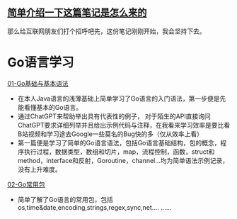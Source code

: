 
 
## [简单介绍一下这篇笔记是怎么来的](https://github.com/Walk2future/obsidian-git/blob/main/Go%E8%AF%AD%E8%A8%80%E5%AD%A6%E4%B9%A0/%E7%AE%80%E5%8D%95%E4%BB%8B%E7%BB%8D%E4%B8%80%E4%B8%8B%E8%BF%99%E7%AF%87%E7%AC%94%E8%AE%B0%E6%98%AF%E6%80%8E%E4%B9%88%E6%9D%A5%E7%9A%84.md)

那么给互联网朋友们打个招呼吧先，这份笔记刚刚开始，我会坚持下去。

# Go语言学习

[01-Go基础与基本语法](https://github.com/Walk2future/obsidian-git/blob/main/Go%E8%AF%AD%E8%A8%80%E5%AD%A6%E4%B9%A0/01-Go%E5%9F%BA%E7%A1%80%E4%B8%8E%E5%9F%BA%E6%9C%AC%E8%AF%AD%E6%B3%95.md)
+ 在本人Java语言的浅薄基础上简单学习了Go语言的入门语法，第一步便是先能看懂基本的Go语言。
+ 通过ChatGPT来帮助举出具有代表性的例子， 对于陌生的API直接询问ChatGPT要求详细列举并且给出示例代码与注释，在我看来学习效率是要比看B站视频和学习途去Google一些莫名的Bug快的多（仅从效率上看）
+ 第一篇便是学习了简单的Go语言语法，包括Go语言基础结构，包的概念，程序执行过程，数据类型，数组和切片，map，流程控制，函数，struct和method，interface和反射，Goroutine，channel...均为简单语法示例记录，没有上升难度。

[02-Go常用包](https://github.com/Walk2future/obsidian-git/blob/main/Go%E8%AF%AD%E8%A8%80%E5%AD%A6%E4%B9%A0/02-Go%E5%B8%B8%E7%94%A8%E5%8C%85.md)
+ 简单了解了Go语言的常用包，包括os,time&date,encoding,strings,regex,sync,net....
......